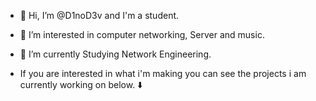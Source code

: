 - 👋 Hi, I’m @D1noD3v and I'm a student.
- 👀 I’m interested in computer networking, Server  and music.
- 🌱 I’m currently Studying Network Engineering.
  
- If you are interested in what i'm making you can see the projects i am currently working on below. ⬇️

<!---
D1noD3v/D1noD3v is a ✨ special ✨ repository because its `README.md` (this file) appears on your GitHub profile.
You can click the Preview link to take a look at your changes.
--->
